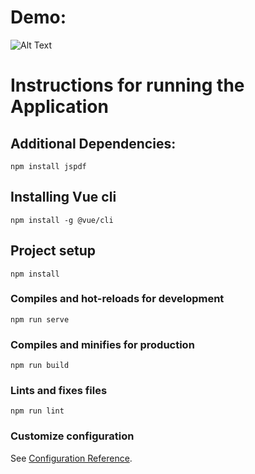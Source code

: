 # Demo:
![Alt Text](https://github.com/derikvanschaik/PDFGeneratorVue/blob/main/application-screenshare/demo.gif)

# Instructions for running the Application
## Additional Dependencies:
```
npm install jspdf
```
## Installing Vue cli
```
npm install -g @vue/cli
```
## Project setup
```
npm install
```

### Compiles and hot-reloads for development
```
npm run serve
```

### Compiles and minifies for production
```
npm run build
```

### Lints and fixes files
```
npm run lint
```

### Customize configuration
See [Configuration Reference](https://cli.vuejs.org/config/).
